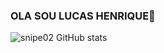 ### OLA SOU  LUCAS HENRIQUE👋

![snipe02 GitHub stats](https://github-readme-stats.vercel.app/api?username=snipe02&theme=dark&show_icons=true&theme=synthwave)
